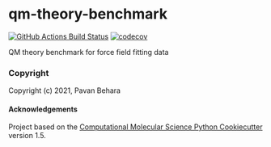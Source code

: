 qm-theory-benchmark
==============================
[//]: # (Badges)
[![GitHub Actions Build Status](https://github.com/REPLACE_WITH_OWNER_ACCOUNT/qm-theory-benchmark/workflows/CI/badge.svg)](https://github.com/REPLACE_WITH_OWNER_ACCOUNT/qm-theory-benchmark/actions?query=workflow%3ACI)
[![codecov](https://codecov.io/gh/REPLACE_WITH_OWNER_ACCOUNT/qm-theory-benchmark/branch/master/graph/badge.svg)](https://codecov.io/gh/REPLACE_WITH_OWNER_ACCOUNT/qm-theory-benchmark/branch/master)


QM theory benchmark for force field fitting data

### Copyright

Copyright (c) 2021, Pavan Behara


#### Acknowledgements
 
Project based on the 
[Computational Molecular Science Python Cookiecutter](https://github.com/molssi/cookiecutter-cms) version 1.5.
